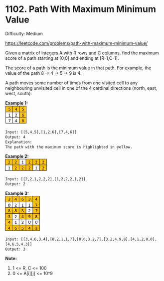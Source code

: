 # 1102. Path With Maximum Minimum Value

Difficulty: Medium

https://leetcode.com/problems/path-with-maximum-minimum-value/

Given a matrix of integers A with R rows and C columns, find the maximum score of a path starting at [0,0] and ending at [R-1,C-1].

The score of a path is the minimum value in that path.  For example, the value of the path 8 →  4 →  5 →  9 is 4.

A path moves some number of times from one visited cell to any neighbouring unvisited cell in one of the 4 cardinal directions (north, east, west, south).


**Example 1:**  
![ex1](ex1.jpg)
```
Input: [[5,4,5],[1,2,6],[7,4,6]]
Output: 4
Explanation: 
The path with the maximum score is highlighted in yellow. 
```

**Example 2:**  
![ex2](ex2.jpg)
```
Input: [[2,2,1,2,2,2],[1,2,2,2,1,2]]
Output: 2
```

**Example 3:**  
![ex3](ex3.jpg)
```
Input: [[3,4,6,3,4],[0,2,1,1,7],[8,8,3,2,7],[3,2,4,9,8],[4,1,2,0,0],[4,6,5,4,3]]
Output: 3
```

**Note:**

1. 1 <= R, C <= 100
2. 0 <= A[i][j] <= 10^9
